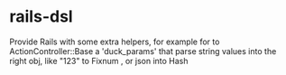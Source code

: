 rails-dsl
=================

Provide Rails with some extra helpers,
for example for to ActionController::Base a 'duck_params' that parse string values into the right obj,
like "123" to Fixnum , or json into Hash
